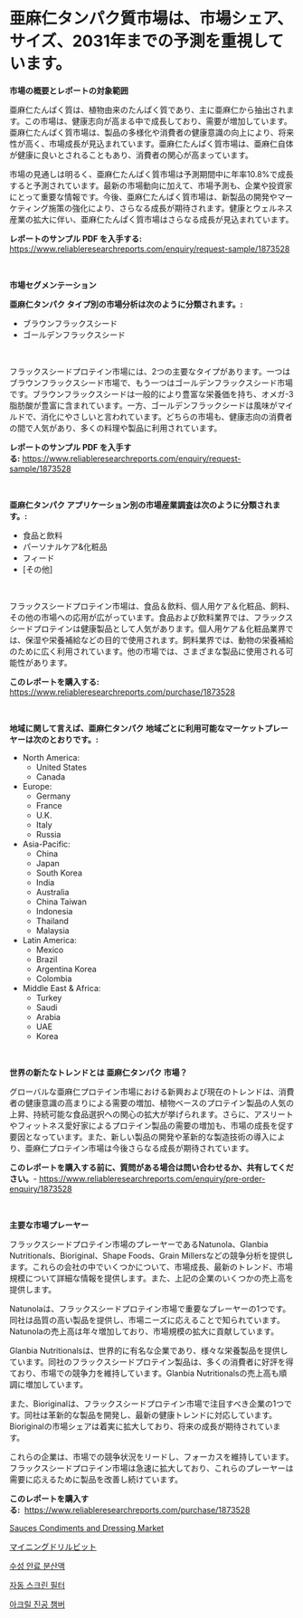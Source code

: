 <p><h1>亜麻仁タンパク質市場は、市場シェア、サイズ、2031年までの予測を重視しています。</h1></p><p><strong>市場の概要とレポートの対象範囲</strong></p>
<p><p>亜麻仁たんぱく質は、植物由来のたんぱく質であり、主に亜麻仁から抽出されます。この市場は、健康志向が高まる中で成長しており、需要が増加しています。亜麻仁たんぱく質市場は、製品の多様化や消費者の健康意識の向上により、将来性が高く、市場成長が見込まれています。亜麻仁たんぱく質市場は、亜麻仁自体が健康に良いとされることもあり、消費者の関心が高まっています。</p><p>市場の見通しは明るく、亜麻仁たんぱく質市場は予測期間中に年率10.8%で成長すると予測されています。最新の市場動向に加えて、市場予測も、企業や投資家にとって重要な情報です。今後、亜麻仁たんぱく質市場は、新製品の開発やマーケティング施策の強化により、さらなる成長が期待されます。健康とウェルネス産業の拡大に伴い、亜麻仁たんぱく質市場はさらなる成長が見込まれています。</p></p>
<p><strong>レポートのサンプル PDF を入手する:</strong> <a href="https://www.reliableresearchreports.com/enquiry/request-sample/1873528">https://www.reliableresearchreports.com/enquiry/request-sample/1873528</a></p>
<p>&nbsp;</p>
<p><strong>市場セグメンテーション</strong></p>
<p><strong>亜麻仁タンパク タイプ別の市場分析は次のように分類されます。:</strong></p>
<p><ul><li>ブラウンフラックスシード</li><li>ゴールデンフラックスシード</li></ul></p>
<p>&nbsp;</p>
<p><p>フラックスシードプロテイン市場には、2つの主要なタイプがあります。一つはブラウンフラックスシード市場で、もう一つはゴールデンフラックスシード市場です。ブラウンフラックスシードは一般的により豊富な栄養価を持ち、オメガ-3脂肪酸が豊富に含まれています。一方、ゴールデンフラックシードは風味がマイルドで、消化にやさしいと言われています。どちらの市場も、健康志向の消費者の間で人気があり、多くの料理や製品に利用されています。</p></p>
<p><strong>レポートのサンプル PDF を入手する:</strong>&nbsp;<a href="https://www.reliableresearchreports.com/enquiry/request-sample/1873528">https://www.reliableresearchreports.com/enquiry/request-sample/1873528</a></p>
<p>&nbsp;</p>
<p><strong> 亜麻仁タンパク アプリケーション別の市場産業調査は次のように分類されます。:</strong></p>
<p><ul><li>食品と飲料</li><li>パーソナルケア&化粧品</li><li>フィード</li><li>[その他]</li></ul></p>
<p>&nbsp;</p>
<p><p>フラックスシードプロテイン市場は、食品＆飲料、個人用ケア＆化粧品、飼料、その他の市場への応用が広がっています。食品および飲料業界では、フラックスシードプロテインは健康製品として人気があります。個人用ケア＆化粧品業界では、保湿や栄養補給などの目的で使用されます。飼料業界では、動物の栄養補給のために広く利用されています。他の市場では、さまざまな製品に使用される可能性があります。</p></p>
<p><strong>このレポートを購入する:</strong>&nbsp; <a href="https://www.reliableresearchreports.com/purchase/1873528">https://www.reliableresearchreports.com/purchase/1873528</a></p>
<p>&nbsp;</p>
<p><strong>地域に関して言えば、亜麻仁タンパク 地域ごとに利用可能なマーケットプレーヤーは次のとおりです。:</strong></p>
<p><ul>
    <li>
        North America:
        <ul>
            <li>United States</li>
            <li>Canada</li>
        </ul>
    </li>
    <li>
        Europe:
        <ul>
            <li>Germany</li>
            <li>France</li>
            <li>U.K.</li>
            <li>Italy</li>
            <li>Russia</li>
        </ul>
    </li>
    <li>
        Asia-Pacific:
        <ul>
            <li>China</li>
            <li>Japan</li>
            <li>South Korea</li>
            <li>India</li>
            <li>Australia</li>
            <li>China Taiwan</li>
            <li>Indonesia</li>
            <li>Thailand</li>
            <li>Malaysia</li>
        </ul>
    </li>
    <li>
        Latin America:
        <ul>
            <li>Mexico</li>
            <li>Brazil</li>
            <li>Argentina Korea</li>
            <li>Colombia</li>
        </ul>
    </li>
    <li>
        Middle East & Africa:
        <ul>
            <li>Turkey</li>
            <li>Saudi</li>
            <li>Arabia</li>
            <li>UAE</li>
            <li>Korea</li>
        </ul>
    </li>
    </ul></p>
<p>&nbsp;</p>
<p><strong>世界の新たなトレンドとは 亜麻仁タンパク 市場？</strong></p>
<p><p>グローバルな亜麻仁プロテイン市場における新興および現在のトレンドは、消費者の健康意識の高まりによる需要の増加、植物ベースのプロテイン製品の人気の上昇、持続可能な食品選択への関心の拡大が挙げられます。さらに、アスリートやフィットネス愛好家によるプロテイン製品の需要の増加も、市場の成長を促す要因となっています。また、新しい製品の開発や革新的な製造技術の導入により、亜麻仁プロテイン市場は今後さらなる成長が期待されています。</p></p>
<p><strong>このレポートを購入する前に、質問がある場合は問い合わせるか、共有してください。</strong>- <a href="https://www.reliableresearchreports.com/enquiry/pre-order-enquiry/1873528">https://www.reliableresearchreports.com/enquiry/pre-order-enquiry/1873528</a></p>
<p>&nbsp;</p>
<p><strong>主要な市場プレーヤー</strong></p>
<p><p>フラックスシードプロテイン市場のプレーヤーであるNatunola、Glanbia Nutritionals、Bioriginal、Shape Foods、Grain Millersなどの競争分析を提供します。これらの会社の中でいくつかについて、市場成長、最新のトレンド、市場規模について詳細な情報を提供します。また、上記の企業のいくつかの売上高を提供します。</p><p>Natunolaは、フラックスシードプロテイン市場で重要なプレーヤーの1つです。同社は品質の高い製品を提供し、市場ニーズに応えることで知られています。Natunolaの売上高は年々増加しており、市場規模の拡大に貢献しています。</p><p>Glanbia Nutritionalsは、世界的に有名な企業であり、様々な栄養製品を提供しています。同社のフラックスシードプロテイン製品は、多くの消費者に好評を得ており、市場での競争力を維持しています。Glanbia Nutritionalsの売上高も順調に増加しています。</p><p>また、Bioriginalは、フラックスシードプロテイン市場で注目すべき企業の1つです。同社は革新的な製品を開発し、最新の健康トレンドに対応しています。Bioriginalの市場シェアは着実に拡大しており、将来の成長が期待されています。</p><p>これらの企業は、市場での競争状況をリードし、フォーカスを維持しています。フラックスシードプロテイン市場は急速に拡大しており、これらのプレーヤーは需要に応えるために製品を改善し続けています。</p></p>
<p><strong>このレポートを購入する:</strong>&nbsp;&nbsp;<a href="https://www.reliableresearchreports.com/purchase/1873528">https://www.reliableresearchreports.com/purchase/1873528</a></p>
<p><p><a href="https://issuu.com/reportprime-2/docs/sauces-condiments-and-dressing-mark_646f1d65566a29">Sauces Condiments and Dressing Market</a></p><p><a href="https://medium.com/@estasprer20231/%E6%8E%A1%E6%8E%98%E7%94%A8%E3%83%89%E3%83%AA%E3%83%AB%E3%83%93%E3%83%83%E3%83%88%E5%B8%82%E5%A0%B4-%E5%B8%82%E5%A0%B4cagr-%E5%B8%82%E5%A0%B4%E5%8B%95%E5%90%91-%E6%88%90%E9%95%B7%E6%88%A6%E7%95%A5%E3%81%AB%E9%96%A2%E3%81%99%E3%82%8B%E6%B4%9E%E5%AF%9F-0e1504747ab9">マイニングドリルビット</a></p><p><a href="https://medium.com/@boydsmitham726/%EC%88%98%EC%84%B1%ED%94%BC%EA%B7%B8%EB%A8%BC%ED%8A%B8-%EB%B6%84%EC%82%B0-%EC%8B%9C%EC%9E%A5-2031%EB%85%84%EA%B9%8C%EC%A7%80%EC%9D%98-%ED%8A%B8%EB%A0%8C%EB%93%9C-%EC%98%88%EC%B8%A1-%EB%B0%8F-%EA%B2%BD%EC%9F%81-%EB%B6%84%EC%84%9D-d98464b78888">수성 안료 분산액</a></p><p><a href="https://github.com/lzrvbyqzftro57/Market-Research-Report-List-1/blob/main/89387792314.md">자동 스크린 필터</a></p><p><a href="https://medium.com/@boydsmitham726/%EC%95%84%ED%81%AC%EB%A6%B4-%EC%A7%84%EA%B3%B5-%EC%B1%94%EB%B2%84-%EC%8B%9C%EC%9E%A5-%EC%8B%9C%EC%9E%A5-cagr-%EC%8B%9C%EC%9E%A5-%ED%8A%B8%EB%A0%8C%EB%93%9C-%EB%B0%8F-%EC%84%B1%EC%9E%A5-%EC%A0%84%EB%9E%B5%EC%97%90-%EB%8C%80%ED%95%9C-%ED%86%B5%EC%B0%B0%EB%A0%A5-fefddc3e3a9c">아크릴 진공 챔버</a></p></p>